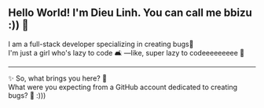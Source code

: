 ## Hello World! I'm Dieu Linh. You can call me bbizu :)) 👋  

  

I am a full-stack developer specializing in creating bugs🐞  
I'm just a girl who's lazy to code 🛋️ —like, super lazy to codeeeeeeeee 🐢

---
✨ So, what brings you here? 🤔  
What were you expecting from a GitHub account dedicated to creating bugs? 🐞 :)))



